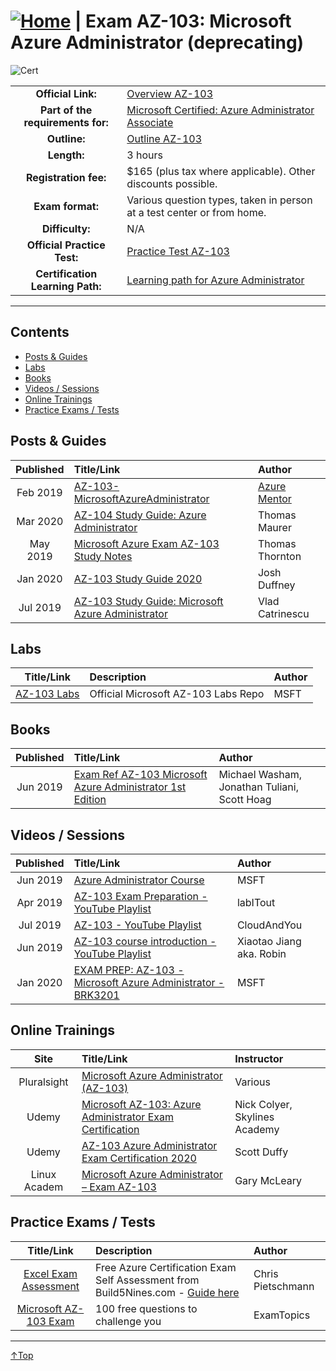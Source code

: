 # [![Home](/img/home.png)](certifications.md "Overview Certifications") | Exam AZ-103: Microsoft Azure Administrator (deprecating)
![Cert](/img/az-103.png)

|                                   |                                                                                                                                 |
| :-------------------------------: | :------------------------------------------------------------------------------------------------------------------------------ |
|        **Official Link:**         | [Overview AZ-103](https://docs.microsoft.com/en-us/learn/certifications/exams/AZ-103)                                           |
| **Part of the requirements for:** | [Microsoft Certified: Azure Administrator Associate](https://docs.microsoft.com/en-us/learn/certifications/azure-administrator) |
|           **Outline:**            | [Outline AZ-103](https://query.prod.cms.rt.microsoft.com/cms/api/am/binary/RE3VwUR)                                             |
|            **Length:**            | 3 hours                                                                                                                         |
|       **Registration fee:**       | $165 (plus tax where applicable).  Other discounts possible.                                                                    |
|         **Exam format:**          | Various question types, taken in person at a test center or from home.                                                          |
|          **Difficulty:**          | N/A                                                                                                                             |
|    **Official Practice Test:**    | [Practice Test AZ-103](https://us.mindhub.com/p/MU-AZ-103)                                                                      |
| **Certification Learning Path:**  | [Learning path for Azure Administrator](https://query.prod.cms.rt.microsoft.com/cms/api/am/binary/RWtY7Z)                       |


___

## Contents
- [Posts & Guides](#posts-&-guides)
- [Labs](#labs)
- [Books](#books)
- [Videos / Sessions](#videos-/-sessions)
- [Online Trainings](#online-trainings)
- [Practice Exams / Tests](#practice-exams-/-tests)


## Posts & Guides
| Published | Title/Link                                                                                                                       | Author                                             |
| :-------: | :------------------------------------------------------------------------------------------------------------------------------- | :------------------------------------------------- |
| Feb 2019  | [AZ-103-MicrosoftAzureAdministrator](https://github.com/AzureMentor/AZ-103-MicrosoftAzureAdministrator)                          | [Azure Mentor](https://azurementor.wordpress.com/) |
| Mar 2020  | [AZ-104 Study Guide: Azure Administrator](https://www.thomasmaurer.ch/2020/03/az-104-study-guide-azure-administrator/)           | Thomas Maurer                                      |
| May 2019  | [Microsoft Azure Exam AZ-103 Study Notes](https://thomasthornton.cloud/2019/05/07/microsoft-azure-exam-az-103-study-notes/)      | Thomas Thornton                                    |
| Jan 2020  | [AZ-103 Study Guide 2020](http://duffney.io/AZ103-StudyGuide)                                                                    | Josh Duffney                                       |
| Jul 2019  | [AZ-103 Study Guide: Microsoft Azure Administrator ](https://vladtalkstech.com/az-103-study-guide-microsoft-azure-administrator) | Vlad Catrinescu                                    |

## Labs
|                                       Title/Link                                       | Description                         | Author |
| :------------------------------------------------------------------------------------: | :---------------------------------- | :----- |
| [AZ-103 Labs](https://github.com/MicrosoftLearning/AZ-103-MicrosoftAzureAdministrator) | Official Microsoft AZ-103 Labs Repo | MSFT   |


## Books
| Published | Title/Link                                                                                                                                  | Author                                       |
| :-------: | :------------------------------------------------------------------------------------------------------------------------------------------ | :------------------------------------------- |
| Jun 2019  | [Exam Ref AZ-103 Microsoft Azure Administrator 1st Edition](https://www.amazon.com/Exam-AZ-103-Microsoft-Azure-Administrator/dp/013546658X) | Michael Washam, Jonathan Tuliani, Scott Hoag |


## Videos / Sessions
| Published | Title/Link                                                                                                                           | Author                   |
| :-------: | :----------------------------------------------------------------------------------------------------------------------------------- | :----------------------- |
| Jun 2019  | [Azure Administrator Course](https://www.youtube.com/watch?v=CP65uMm0QSE&list=PLmsQNfjTbtTU6oMXlUQwuQA4PZaZPLPYE)                    | MSFT                     |
| Apr 2019  | [AZ-103 Exam Preparation - YouTube Playlist](https://www.youtube.com/watch?v=XFJYH4J6kN0&list=PL4ZP0JmH05bTMKp5p_PIponQTshu33rf3)    | labITout                 |
| Jul 2019  | [AZ-103 - YouTube Playlist](https://www.youtube.com/watch?v=xzm6DS-W2SQ&list=PL2cpErdp4pbDBl9J7rts6VNwr3U-l-LXG)                     | CloudAndYou              |
| Jun 2019  | [AZ-103 course introduction - YouTube Playlist](https://www.youtube.com/watch?v=txhaJ5W_5vQ&list=PL02Fildmev2Y2KG8xAWarGLxPZeKfrnzJ) | Xiaotao Jiang aka. Robin |
| Jan 2020  | [EXAM PREP: AZ-103 - Microsoft Azure Administrator - BRK3201](https://www.youtube.com/watch?v=ypdKWTX9F-U)                           | MSFT                     |

## Online Trainings
|     Site     | Title/Link                                                                                                                | Instructor                    |
| :----------: | :------------------------------------------------------------------------------------------------------------------------ | :---------------------------- |
| Pluralsight  | [Microsoft Azure Administrator (AZ-103)](https://www.pluralsight.com/paths/microsoft-azure-administrator-az-103)          | Various                       |
|    Udemy     | [Microsoft AZ-103: Azure Administrator Exam Certification](https://www.udemy.com/course/az-100-skylines-academy)          | Nick Colyer, Skylines Academy |
|    Udemy     | [AZ-103 Azure Administrator Exam Certification 2020](https://www.udemy.com/course/70533-azure/)                           | Scott Duffy                   |
| Linux Academ | [Microsoft Azure Administrator – Exam AZ-103](https://linuxacademy.com/course/exam-az-103-microsoft-azure-administrator/) | Gary McLeary                  |

## Practice Exams / Tests
|                                                                        Title/Link                                                                        | Description                                                                                                                                     | Author            |
| :------------------------------------------------------------------------------------------------------------------------------------------------------: | :---------------------------------------------------------------------------------------------------------------------------------------------- | :---------------- |
| [Excel Exam Assessment](https://github.com/Build5Nines/exam-assessments/blob/master/Assessments/Exam-Msft-AZ-103-Self-Assessment-Build5Nines.xlsx?raw=1) | Free Azure Certification Exam Self Assessment from Build5Nines.com  - [Guide here](https://build5nines.com/free-oss-exam-self-assessment-tool/) | Chris Pietschmann |
|                                       [Microsoft AZ-103 Exam](https://www.examtopics.com/exams/microsoft/az-103/)                                        | 100 free questions to challenge you                                                                                                             | ExamTopics        |

___
 <a href="#top" title="Back to the top.">↑Top</a>
